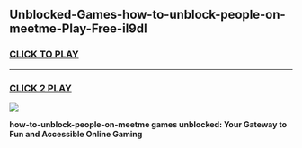 
## Unblocked-Games-how-to-unblock-people-on-meetme-Play-Free-il9dl
<h3>
<a href="https://premium76.site?title=how-to-unblock-people-on-meetme&ref=21A">CLICK TO PLAY</a></h3>
<hr>

<h3>
<a href="https://premium76.site?title=how-to-unblock-people-on-meetme&ref=21A">CLICK 2 PLAY</a>
  
</h3>

<a href="https://premium76.site?title=how-to-unblock-people-on-meetme&ref=21A"><img src="https://clearcache.store/games.png"></a>


**how-to-unblock-people-on-meetme games unblocked: Your Gateway to Fun and Accessible Online Gaming**
